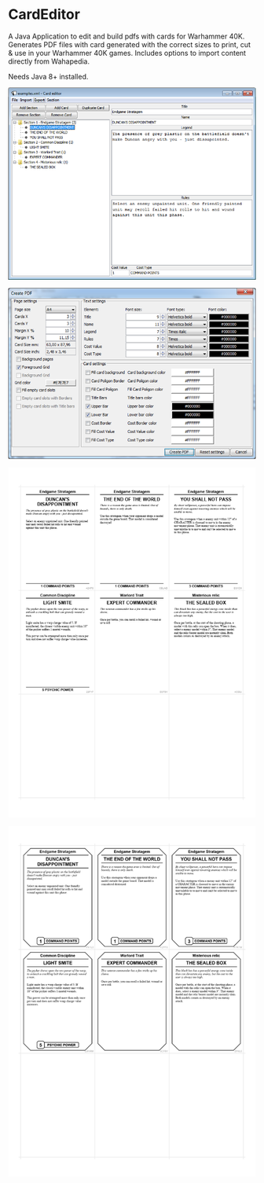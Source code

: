 # CardEditor
A Java Application to edit and build pdfs with cards for Warhammer 40K. Generates PDF files with card generated with the correct sizes to print, cut & use in your Warhammer 40K games.
Includes options to import content directly from Wahapedia.

Needs Java 8+ installed.

![](doc/card_editor_main.png)

![](doc/card_editor_export.png)

![](doc/card_editor_9th_pdf.png)

![](doc/card_editor_8th_pdf.png)
